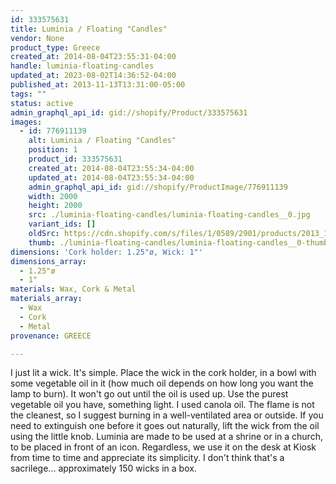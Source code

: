 ```yaml
---
id: 333575631
title: Luminia / Floating "Candles"
vendor: None
product_type: Greece
created_at: 2014-08-04T23:55:31-04:00
handle: luminia-floating-candles
updated_at: 2023-08-02T14:36:52-04:00
published_at: 2013-11-13T13:31:00-05:00
tags: ""
status: active
admin_graphql_api_id: gid://shopify/Product/333575631
images:
  - id: 776911139
    alt: Luminia / Floating "Candles"
    position: 1
    product_id: 333575631
    created_at: 2014-08-04T23:55:34-04:00
    updated_at: 2014-08-04T23:55:34-04:00
    admin_graphql_api_id: gid://shopify/ProductImage/776911139
    width: 2000
    height: 2000
    src: ./luminia-floating-candles/luminia-floating-candles__0.jpg
    variant_ids: []
    oldSrc: https://cdn.shopify.com/s/files/1/0589/2901/products/2013_11_09_Kiosk_0875.jpeg?v=1407210934
    thumb: ./luminia-floating-candles/luminia-floating-candles__0-thumb.jpg
dimensions: 'Cork holder: 1.25"ø, Wick: 1"'
dimensions_array:
  - 1.25"ø
  - 1"
materials: Wax, Cork & Metal
materials_array:
  - Wax
  - Cork
  - Metal
provenance: GREECE

---
```


I just lit a wick. It's simple. Place the wick in the cork holder, in a bowl with some vegetable oil in it (how much oil depends on how long you want the lamp to burn). It won't go out until the oil is used up. Use the purest vegetable oil you have, something light. I used canola oil. The flame is not the cleanest, so I suggest burning in a well-ventilated area or outside. If you need to extinguish one before it goes out naturally, lift the wick from the oil using the little knob. Luminia are made to be used at a shrine or in a church, to be placed in front of an icon. Regardless, we use it on the desk at Kiosk from time to time and appreciate its simplicity. I don't think that's a sacrilege... approximately 150 wicks in a box.